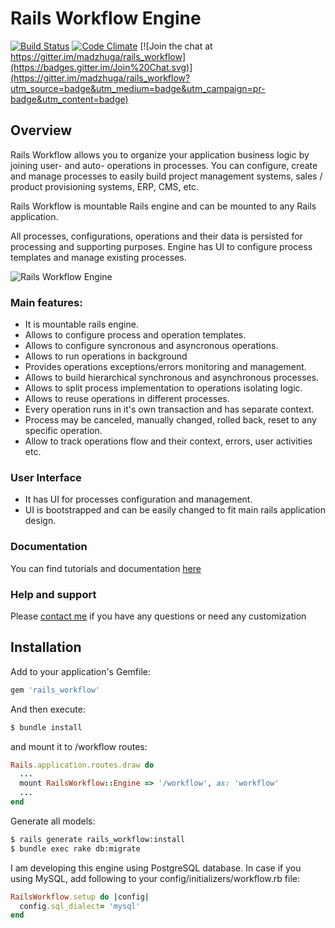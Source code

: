 # Rails Workflow Engine

[![Build Status](https://semaphoreci.com/api/v1/madzhuga/rails_workflow/branches/master/shields_badge.svg)](https://semaphoreci.com/madzhuga/rails_workflow)  [![Code Climate](https://codeclimate.com/github/madzhuga/rails_workflow/badges/gpa.svg)](https://codeclimate.com/github/madzhuga/rails_workflow)    [![Join the chat at https://gitter.im/madzhuga/rails_workflow](https://badges.gitter.im/Join%20Chat.svg)](https://gitter.im/madzhuga/rails_workflow?utm_source=badge&utm_medium=badge&utm_campaign=pr-badge&utm_content=badge)  
## Overview

Rails Workflow allows you to organize your application business logic by joining user- and auto- operations in processes. You can
configure, create and manage processes to easily build project management systems, sales / product provisioning systems,
ERP, CMS, etc.

Rails Workflow is mountable Rails engine and can be mounted to any Rails application.

All processes, configurations, operations and their data is persisted for processing and supporting purposes.
Engine has UI to configure process templates and manage existing processes.

![Rails Workflow Engine](http://madzhuga.github.io/rails_workflow/images/rails_workflow_screenshot.png)
### Main features:
* It is mountable rails engine.
* Allows to configure process and operation templates.
* Allows to configure syncronous and asyncronous operations.
* Allows to run operations in background
* Provides operations exceptions/errors monitoring and management.
* Allows to build hierarchical synchronous and asynchronous processes.
* Allows to split process implementation to operations isolating logic.
* Allows to reuse operations in different processes.
* Every operation runs in it's own transaction and has separate context.
* Process may be canceled, manually changed, rolled back, reset to any specific operation.
* Allow to track operations flow and their context, errors, user activities etc.

### User Interface
* It has UI for processes configuration and management.
* UI is bootstrapped and can be easily changed to fit main rails application design.

### Documentation
You can find tutorials and documentation [here](https://github.com/madzhuga/rails_workflow/wiki)

### Help and support
Please [contact me](mailto:maxim,madzhuga@gmail.com) if you have any questions or need any customization 

## Installation

Add to your application's Gemfile:

```ruby
gem 'rails_workflow'
```

And then execute:

```sh
$ bundle install
```

and mount it to /workflow routes:
```ruby
Rails.application.routes.draw do
  ...
  mount RailsWorkflow::Engine => '/workflow', as: 'workflow'
  ...
end
```
Generate all models:
```sh
$ rails generate rails_workflow:install
$ bundle exec rake db:migrate
```

I am developing this engine using PostgreSQL database. In case if you using MySQL, add following
to your config/initializers/workflow.rb file:
```ruby
RailsWorkflow.setup do |config|
  config.sql_dialect= 'mysql'
end
```
